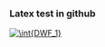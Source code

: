 ### Latex test in github

<a href="https://www.codecogs.com/eqnedit.php?latex=\int{DWF_1}" target="_blank"><img src="https://latex.codecogs.com/gif.latex?\int{DWF_1}" title="\int{DWF_1}" /></a>

